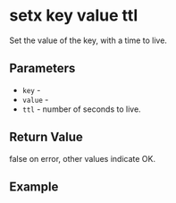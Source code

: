# setx key value ttl

Set the value of the key, with a time to live.

## Parameters

* `key` - 
* `value` - 
* `ttl` - number of seconds to live.

## Return Value

false on error, other values indicate OK.

## Example
